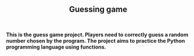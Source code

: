 <h2 align="center">Guessing game</h2>
<br>
<p><strong>This is the guess game project. 
Players need to correctly guess a random number chosen by the program. 
The project aims to practice the Python programming language using functions.</strong></p>
